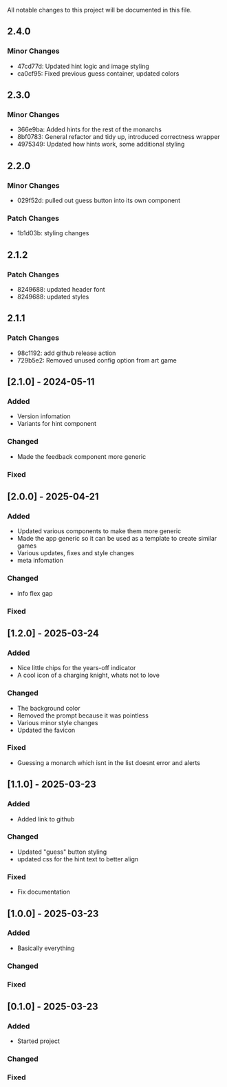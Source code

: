 All notable changes to this project will be documented in this file.

## 2.4.0

### Minor Changes

- 47cd77d: Updated hint logic and image styling
- ca0cf95: Fixed previous guess container, updated colors

## 2.3.0

### Minor Changes

- 366e9ba: Added hints for the rest of the monarchs
- 8bf0783: General refactor and tidy up, introduced correctness wrapper
- 4975349: Updated how hints work, some additional styling

## 2.2.0

### Minor Changes

- 029f52d: pulled out guess button into its own component

### Patch Changes

- 1b1d03b: styling changes

## 2.1.2

### Patch Changes

- 8249688: updated header font
- 8249688: updated styles

## 2.1.1

### Patch Changes

- 98c1192: add github release action
- 729b5e2: Removed unused config option from art game

## [2.1.0] - 2024-05-11

### Added

- Version infomation
- Variants for hint component

### Changed

- Made the feedback component more generic

### Fixed

## [2.0.0] - 2025-04-21

### Added

- Updated various components to make them more generic
- Made the app generic so it can be used as a template to create similar games
- Various updates, fixes and style changes
- meta infomation

### Changed

- info flex gap

### Fixed

## [1.2.0] - 2025-03-24

### Added

- Nice little chips for the years-off indicator
- A cool icon of a charging knight, whats not to love

### Changed

- The background color
- Removed the prompt because it was pointless
- Various minor style changes
- Updated the favicon

### Fixed

- Guessing a monarch which isnt in the list doesnt error and alerts

## [1.1.0] - 2025-03-23

### Added

- Added link to github

### Changed

- Updated "guess" button styling
- updated css for the hint text to better align

### Fixed

- Fix documentation

## [1.0.0] - 2025-03-23

### Added

- Basically everything

### Changed

### Fixed

## [0.1.0] - 2025-03-23

### Added

- Started project

### Changed

### Fixed
